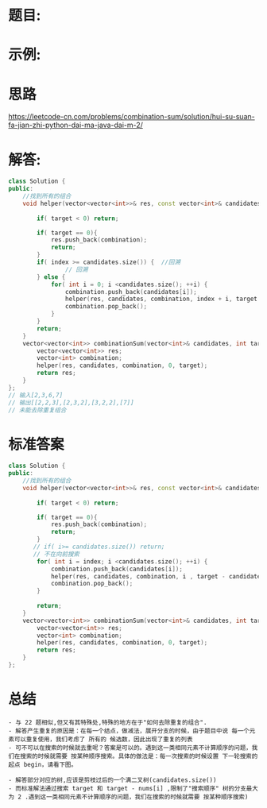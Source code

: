 # 题目:
    
# 示例:
    

# 思路
https://leetcode-cn.com/problems/combination-sum/solution/hui-su-suan-fa-jian-zhi-python-dai-ma-java-dai-m-2/
# 解答:
```c++
class Solution {
public:
    //找到所有的组合
    void helper(vector<vector<int>>& res, const vector<int>& candidates, vector<int> combination, int index ,const int target) {
        
        if( target < 0) return;    

        if( target == 0){
            res.push_back(combination);
            return;
        }
        if( index >= candidates.size()) {  //回溯
                // 回溯
        } else {
            for( int i = 0; i <candidates.size(); ++i) {
                combination.push_back(candidates[i]);
                helper(res, candidates, combination, index + i, target - candidates[i]);
                combination.pop_back();
            }
        }
        return;        
    }
    vector<vector<int>> combinationSum(vector<int>& candidates, int target) {
        vector<vector<int>> res;
        vector<int> combination;
        helper(res, candidates, combination, 0, target);
        return res;
    }
};
// 输入[2,3,6,7]
// 输出[[2,2,3],[2,3,2],[3,2,2],[7]]
// 未能去除重复组合
```
# 标准答案
```c++
class Solution {
public:
    //找到所有的组合
    void helper(vector<vector<int>>& res, const vector<int>& candidates, vector<int> combination, int index ,const int target) {
        
        if( target < 0) return;    

        if( target == 0){
            res.push_back(combination);
            return;
        }
       // if( i>= candidates.size()) return;
       // 不在向前搜索
        for( int i = index; i <candidates.size(); ++i) {
            combination.push_back(candidates[i]);
            helper(res, candidates, combination, i , target - candidates[i]);
            combination.pop_back();
        }
        
        return;        
    }
    vector<vector<int>> combinationSum(vector<int>& candidates, int target) {
        vector<vector<int>> res;
        vector<int> combination;
        helper(res, candidates, combination, 0, target);
        return res;
    }
};
```

# 总结
    - 与 22 题相似,但又有其特殊处,特殊的地方在于"如何去除重复的组合".
    - 解答产生重复的原因是：在每一个结点，做减法，展开分支的时候，由于题目中说 每一个元素可以重复使用，我们考虑了 所有的 候选数，因此出现了重复的列表
    - 可不可以在搜索的时候就去重呢？答案是可以的。遇到这一类相同元素不计算顺序的问题，我们在搜索的时候就需要 按某种顺序搜索。具体的做法是：每一次搜索的时候设置 下一轮搜索的起点 begin，请看下图。

    - 解答部分对应的树,应该是剪枝过后的一个满二叉树(candidates.size())
    - 而标准解法通过搜索 target 和 target - nums[i] ,限制了"搜索顺序" 树的分支最大为 2 .遇到这一类相同元素不计算顺序的问题，我们在搜索的时候就需要 按某种顺序搜索)
    